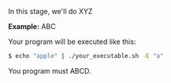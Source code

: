 In this stage, we'll do XYZ

**Example:** ABC

Your program will be executed like this:

```bash
$ echo "apple" | ./your_executable.sh -E "a"
```

You program must ABCD.